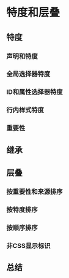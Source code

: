 # 特度和层叠

## 特度

### 声明和特度
### 全局选择器特度
### ID和属性选择器特度
### 行内样式特度
### 重要性

## 继承

## 层叠

### 按重要性和来源排序
### 按特度排序
### 按顺序排序
### 非CSS显示标识

## 总结